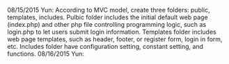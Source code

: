 08/15/2015 Yun: According to MVC model, create three folders: public, templates, includes. Pulbic folder includes the initial default web page (index.php) and other php file controlling programming logic, such as login.php to let users submit login information. Templates folder includes web page templates, such as header, footer, or register form, login in form, etc. Includes folder have configuration setting, constant setting, and functions.
08/16/2015 Yun:
